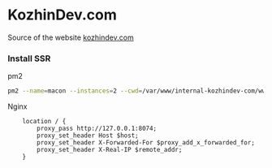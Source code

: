# KozhinDev.com
Source of the website [kozhindev.com](https://kozhindev.com)

### Install SSR

pm2

```bash
pm2 --name=macon --instances=2 --cwd=/var/www/internal-kozhindev-com/www-master --log=../files/node.log start webpack.js -- --ssr --production
```

Nginx

```
    location / {
        proxy_pass http://127.0.0.1:8074;
        proxy_set_header Host $host;
        proxy_set_header X-Forwarded-For $proxy_add_x_forwarded_for;
        proxy_set_header X-Real-IP $remote_addr;
    }
```
